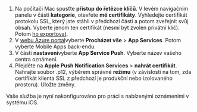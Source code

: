 

1. Na počítači Mac spusťte **přístup do řetězce klíčů**. V levém navigačním panelu v části **kategorie**, otevřete **mé certifikáty**. Vyhledejte certifikát protokolu SSL, který jste stáhli v předchozí části a potom zveřejnit svůj obsah. Vyberte jenom ten certifikát (nesmí být zvolen privátní klíč). Potom [ho exportovat](https://support.apple.com/kb/PH20122?locale=en_US).
2. V [webu Azure portal](https://portal.azure.com/)vyberte **Procházet vše** > **App Services**. Potom vyberte Mobile Apps back-endu. 
3. V části **nastavení**vyberte **App Service Push**. Vyberte název vašeho centra oznámení. 
3. Přejděte na **Apple Push Notification Services** > **nahrát certifikát**. Nahrajte soubor .p12, výběrem správné **režimu** (v závislosti na tom, zda certifikát klienta SSL z předchozí je produkční nebo izolovaného prostoru). Uložte změny.

Vaše služba je nyní nakonfigurováno pro práci s nabízenými oznámeními v systému iOS.

[1]: ./media/app-service-mobile-apns-configure-push/mobile-push-notification-hub.png
